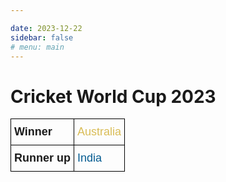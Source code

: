 ```yaml
---

date: 2023-12-22
sidebar: false
# menu: main
---
```

# Cricket World Cup 2023






<style>
  .tooltip {
    position: absolute;
    font-family: monospace;
    pointer-events: none;
    background: silver;
    color: black;
    /* width: 400px; */
    text-align: left;
    border-radius: 6px;
    padding: 5px 5px;
    left: 50%;
    margin-left: -60px;
    z-index: 1;
  }

  .tooltip::after {
    content: "";
    position: relative;
    top: 100%;
    /* left: 0; */
    margin-left: -5px;
    border-width: 8px;
    border-style: solid;
    border-color: transparent transparent transparent transparent;
  }

  /* .cat_Visualization {
    fill: orange;
  } */

  /* .cat_Opinion {
    fill: red;
    stroke: black;
  } */
</style>
<body>
<style type="text/css">
.tg  {border-collapse:collapse;border-spacing:0;}
.tg td{border-color:black;border-style:solid;border-width:1px;font-family:Arial, sans-serif;font-size:14px;
  overflow:hidden;padding:10px 5px;word-break:normal;}
.tg th{border-color:black;border-style:solid;border-width:1px;font-family:Arial, sans-serif;font-size:14px;
  font-weight:normal;overflow:hidden;padding:10px 5px;word-break:normal;}
.tg .tg-2x6o{font-size:large;font-weight:bold;text-align:left;vertical-align:top}
.tg .tg-0w0b{color:#d9bc55;font-size:large;text-align:left;vertical-align:top}
.tg .tg-q41p{color:#045b90;font-size:large;text-align:left;vertical-align:top}
</style>
<table class="tg">
<thead>
  <tr>
    <th class="tg-2x6o">Winner</th>
    <th class="tg-0w0b">Australia</th>
  </tr>
</thead>
<tbody>
  <tr>
    <td class="tg-2x6o">Runner up</td>
    <td class="tg-q41p">India</td>
  </tr>
</tbody>
</table>
  <div class="canvas"></div>
  <script src="https://d3js.org/d3.v7.min.js"></script>
  <script src="http://labratrevenge.com/d3-tip/javascripts/d3.tip.v0.6.3.js"></script>
  <script src="square.js"></script>
</body>
